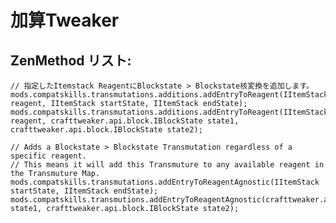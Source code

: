 # 加算Tweaker

## ZenMethod リスト:

    // 指定したItemstack ReagentにBlockstate > Blockstate核変換を追加します。
    mods.compatskills.transmutations.additions.addEntryToReagent(IItemStack reagent, IItemStack startState, IItemStack endState);
    mods.compatskills.transmutations.additions.addEntryToReagent(IItemStack reagent, crafttweaker.api.block.IBlockState state1, crafttweaker.api.block.IBlockState state2);
    
    // Adds a Blockstate > Blockstate Transmutation regardless of a specific reagent.
    // This means it will add this Transmuture to any available reagent in the Transmuture Map.
    mods.compatskills.transmutations.addEntryToReagentAgnostic(IItemStack startState, IItemStack endState);
    mods.compatskills.transmutions.addEntryToReagentAgnostic(crafttweaker.api.block.IBlockState state1, crafttweaker.api.block.IBlockState state2);